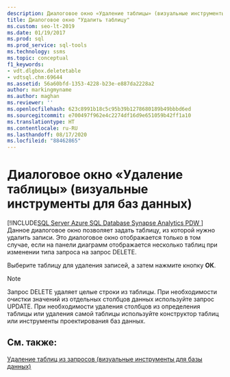 ```yaml
---
description: Диалоговое окно «Удаление таблицы» (визуальные инструменты для баз данных)
title: Диалоговое окно "Удалить таблицу"
ms.custom: seo-lt-2019
ms.date: 01/19/2017
ms.prod: sql
ms.prod_service: sql-tools
ms.technology: ssms
ms.topic: conceptual
f1_keywords:
- vdt.dlgbox.deletetable
- vdtsql.chm:69644
ms.assetid: 56a60bfd-1353-4228-b23e-e887da2228a2
author: markingmyname
ms.author: maghan
ms.reviewer: ''
ms.openlocfilehash: 623c8991b18c5c95b39b1278680189b49bbbd6ed
ms.sourcegitcommit: e700497f962e4c2274df16d9e651059b42ff1a10
ms.translationtype: HT
ms.contentlocale: ru-RU
ms.lasthandoff: 08/17/2020
ms.locfileid: "88462865"
---
```

# <a name="delete-table-dialog-box-visual-database-tools"></a>Диалоговое окно «Удаление таблицы» (визуальные инструменты для баз данных)
[!INCLUDE[SQL Server Azure SQL Database Synapse Analytics PDW ](../../includes/applies-to-version/sql-asdb-asdbmi-asa-pdw.md)]
Данное диалоговое окно позволяет задать таблицу, из которой нужно удалить записи. Это диалоговое окно отображается только в том случае, если на панели диаграмм отображается несколько таблиц при изменении типа запроса на запрос DELETE.  
  
Выберите таблицу для удаления записей, а затем нажмите кнопку **ОК**.  
  
> [!NOTE]  
> Запрос DELETE удаляет целые строки из таблицы. При необходимости очистки значений из отдельных столбцов данных используйте запрос UPDATE. При необходимости удаления столбцов из определения таблицы или удаления самой таблицы используйте конструктор таблиц или инструменты проектирования баз данных.  
  
## <a name="see-also"></a>См. также:  
[Удаление таблиц из запросов (визуальные инструменты для базы данных)](../../ssms/visual-db-tools/remove-tables-from-queries-visual-database-tools.md)  
  
